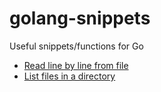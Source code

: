 # golang-snippets

Useful snippets/functions for Go

- [Read line by line from file](golang-snippets/blob/master/readline-from-files.go)
- [List files in a directory](golang-snippets/blob/master/browse-files.go)


